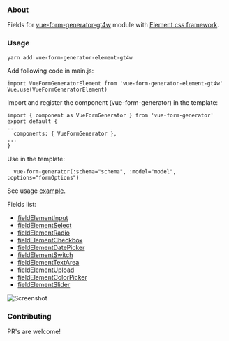 ### About
Fields for [vue-form-generator-gt4w](https://github.com/gt4w-consultoria/vue-form-generator-gt4w) module with [Element css framework](http://element.eleme.io). 

### Usage

```$xslt
yarn add vue-form-generator-element-gt4w
```

Add following code in main.js:
```$xslt
import VueFormGeneratorElement from 'vue-form-generator-element-gt4w'
Vue.use(VueFormGeneratorElement)
```

Import and register the component (vue-form-generator) in the template:
```$xslt
import { component as VueFormGenerator } from 'vue-form-generator'
export default {
...
  components: { VueFormGenerator },
...
}
```

Use in the template:
```$xslt
  vue-form-generator(:schema="schema", :model="model", :options="formOptions")
```

See usage [example](https://github.com/egorzot/vue-form-generator-element-example).

Fields list:

* [fieldElementInput](https://github.com/egorzot/vue-form-generator-element/blob/master/src/fields/fieldElementInput.vue)
* [fieldElementSelect](https://github.com/egorzot/vue-form-generator-element/blob/master/src/fields/fieldElementSelect.vue)
* [fieldElementRadio](https://github.com/egorzot/vue-form-generator-element/blob/master/src/fields/fieldElementRadio.vue)
* [fieldElementCheckbox](https://github.com/egorzot/vue-form-generator-element/blob/master/src/fields/fieldElementCheckbox.vue)
* [fieldElementDatePicker](https://github.com/egorzot/vue-form-generator-element/blob/master/src/fields/fieldElementDatePicker.vue)
* [fieldElementSwitch](https://github.com/egorzot/vue-form-generator-element/blob/master/src/fields/fieldElementSwitch.vue)
* [fieldElementTextArea](https://github.com/egorzot/vue-form-generator-element/blob/master/src/fields/fieldElementTextArea.vue)
* [fieldElementUpload](https://github.com/egorzot/vue-form-generator-element/blob/master/src/fields/fieldElementUpload.vue)
* [fieldElementColorPicker](https://github.com/egorzot/vue-form-generator-element/blob/master/src/fields/fieldElementColorPicker.vue)
* [fieldElementSlider](https://github.com/egorzot/vue-form-generator-element/blob/master/src/fields/fieldElementSlider.vue)

![Screenshot](https://egor.work/blog/pictures/screen.png)

### Contributing
PR's are welcome!
